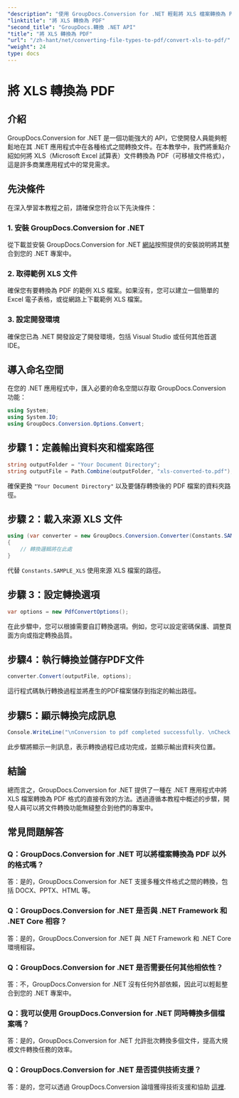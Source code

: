 ```yaml
---
"description": "使用 GroupDocs.Conversion for .NET 輕鬆將 XLS 檔案轉換為 PDF 格式。無縫集成，提供全面的文件和支援。"
"linktitle": "將 XLS 轉換為 PDF"
"second_title": "GroupDocs.轉換 .NET API"
"title": "將 XLS 轉換為 PDF"
"url": "/zh-hant/net/converting-file-types-to-pdf/convert-xls-to-pdf/"
"weight": 24
type: docs
---
```

# 將 XLS 轉換為 PDF

## 介紹
GroupDocs.Conversion for .NET 是一個功能強大的 API，它使開發人員能夠輕鬆地在其 .NET 應用程式中在各種格式之間轉換文件。在本教學中，我們將重點介紹如何將 XLS（Microsoft Excel 試算表）文件轉換為 PDF（可移植文件格式），這是許多商業應用程式中的常見需求。
## 先決條件
在深入學習本教程之前，請確保您符合以下先決條件：
### 1. 安裝 GroupDocs.Conversion for .NET
從下載並安裝 GroupDocs.Conversion for .NET [網站](https://releases.groupdocs.com/conversion/net/)按照提供的安裝說明將其整合到您的 .NET 專案中。
### 2. 取得範例 XLS 文件
確保您有要轉換為 PDF 的範例 XLS 檔案。如果沒有，您可以建立一個簡單的 Excel 電子表格，或從網路上下載範例 XLS 檔案。
### 3. 設定開發環境
確保您已為 .NET 開發設定了開發環境，包括 Visual Studio 或任何其他首選 IDE。

## 導入命名空間
在您的 .NET 應用程式中，匯入必要的命名空間以存取 GroupDocs.Conversion 功能：

```csharp
using System;
using System.IO;
using GroupDocs.Conversion.Options.Convert;
```
## 步驟 1：定義輸出資料夾和檔案路徑
```csharp
string outputFolder = "Your Document Directory";
string outputFile = Path.Combine(outputFolder, "xls-converted-to.pdf");
```
確保更換 `"Your Document Directory"` 以及要儲存轉換後的 PDF 檔案的資料夾路徑。
## 步驟 2：載入來源 XLS 文件
```csharp
using (var converter = new GroupDocs.Conversion.Converter(Constants.SAMPLE_XLS))
{
    // 轉換邏輯將在此處
}
```
代替 `Constants.SAMPLE_XLS` 使用來源 XLS 檔案的路徑。
## 步驟 3：設定轉換選項
```csharp
var options = new PdfConvertOptions();
```
在此步驟中，您可以根據需要自訂轉換選項。例如，您可以設定密碼保護、調整頁面方向或指定轉換品質。
## 步驟4：執行轉換並儲存PDF文件
```csharp
converter.Convert(outputFile, options);
```
這行程式碼執行轉換過程並將產生的PDF檔案儲存到指定的輸出路徑。
## 步驟5：顯示轉換完成訊息
```csharp
Console.WriteLine("\nConversion to pdf completed successfully. \nCheck output in {0}", outputFolder);
```
此步驟將顯示一則訊息，表示轉換過程已成功完成，並顯示輸出資料夾位置。

## 結論
總而言之，GroupDocs.Conversion for .NET 提供了一種在 .NET 應用程式中將 XLS 檔案轉換為 PDF 格式的直接有效的方法。透過遵循本教程中概述的步驟，開發人員可以將文件轉換功能無縫整合到他們的專案中。
## 常見問題解答
### Q：GroupDocs.Conversion for .NET 可以將檔案轉換為 PDF 以外的格式嗎？
答：是的，GroupDocs.Conversion for .NET 支援多種文件格式之間的轉換，包括 DOCX、PPTX、HTML 等。
### Q：GroupDocs.Conversion for .NET 是否與 .NET Framework 和 .NET Core 相容？
答：是的，GroupDocs.Conversion for .NET 與 .NET Framework 和 .NET Core 環境相容。
### Q：GroupDocs.Conversion for .NET 是否需要任何其他相依性？
答：不，GroupDocs.Conversion for .NET 沒有任何外部依賴，因此可以輕鬆整合到您的 .NET 專案中。
### Q：我可以使用 GroupDocs.Conversion for .NET 同時轉換多個檔案嗎？
答：是的，GroupDocs.Conversion for .NET 允許批次轉換多個文件，提高大規模文件轉換任務的效率。
### Q：GroupDocs.Conversion for .NET 是否提供技術支援？
答：是的，您可以透過 GroupDocs.Conversion 論壇獲得技術支援和協助 [這裡](https://forum。groupdocs.com/c/conversion/11).